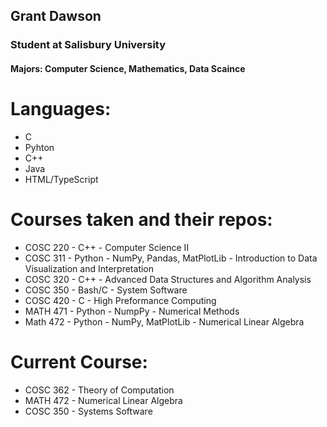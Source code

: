 ## Grant Dawson
### Student at Salisbury University 
#### Majors: Computer Science, Mathematics, Data Scaince 

# Languages:
* C
* Pyhton
* C++
* Java
* HTML/TypeScript

# Courses taken and their repos:
* COSC 220 - C++ - Computer Science II
* COSC 311 - Python - NumPy, Pandas, MatPlotLib - Introduction to Data Visualization and Interpretation
* COSC 320 - C++ - Advanced Data Structures and Algorithm Analysis
* COSC 350 - Bash/C - System Software
* COSC 420 - C - High Preformance Computing
* MATH 471 - Python - NumpPy - Numerical Methods
* Math 472 - Python - NumPy, MatPlotLib - Numerical Linear Algebra
<!--* Stocks   - Pyhton - Pandas, BeautifulSoup - Get stock information and display it-->

# Current Course:
* COSC 362 - Theory of Computation
* MATH 472 - Numerical Linear Algebra
* COSC 350 - Systems Software
<!--
**dawsboss/dawsboss** is a ✨ _special_ ✨ repository because its `README.md` (this file) appears on your GitHub profile.



- 🔭 I’m currently working on ...
- 🌱 I’m currently learning ...
- 👯 I’m looking to collaborate on ...
- 🤔 I’m looking for help with ...
- 💬 Ask me about ...
- 📫 How to reach me: ...
- 😄 Pronouns: ...
- ⚡ Fun fact: ...

-->
